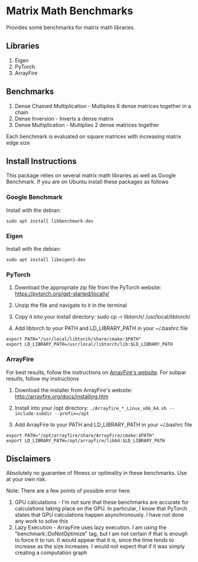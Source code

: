 # Matrix Math Benchmarks

Provides some benchmarks for matrix math libraries.

## Libraries
1) Eigen
2) PyTorch
3) ArrayFire

## Benchmarks
1) Dense Chained Multiplication - Multiplies 6 dense matrices together in a chain
2) Dense Inversion - Inverts a dense matrix
3) Dense Multiplication - Multiplies 2 dense matrices together

Each benchmark is evaluated on square matrices with increasing matrix edge size

## Install Instructions
This package relies on several matrix math libraries as well as Google Benchmark. If you are on Ubuntu install these packages as follows

### Google Benchmark
Install with the debian:

```
sudo apt install libbenchmark-dev
```

### Eigen
Install with the debian:

```
sudo apt install libeigen3-dev
```

### PyTorch

1) Download the appropriate zip file from the PyTorch website: https://pytorch.org/get-started/locally/

2) Unzip the file and navigate to it in the terminal

3) Copy it into your install directory: sudo cp -r libtorch/ /usr/local/libtorch/

4) Add libtorch to your PATH and LD_LIBRARY_PATH in your ~/.bashrc file

```
export PATH="/usr/local/libtorch/share/cmake:$PATH"
export LD_LIBRARY_PATH=/usr/local/libtorch/lib:$LD_LIBRARY_PATH
```

### ArrayFire
For best results, follow the instructions on [ArrayFire's website](http://arrayfire.org/docs/installing.htm). For subpar results, follow my instructions

1) Download the installer from ArrayFire's website: http://arrayfire.org/docs/installing.htm

2) Install into your /opt directory: `./Arrayfire_*_Linux_x86_64.sh --include-subdir --prefix=/opt`

3) Add ArrayFire to your PATH and LD_LIBRARY_PATH in your ~/.bashrc file

```
export PATH="/opt/arrayfire/share/ArrayFire/cmake:$PATH"
export LD_LIBRARY_PATH=/opt/arrayfire/lib64:$LD_LIBRARY_PATH
```

## Disclaimers
Absolutely no guarantee of fitness or optimality in these benchmarks. Use at your own risk.

Note: There are a few points of possible error here.
1) GPU calculations - I'm not sure that these benchmarks are accurate for calculations taking place on the GPU. In particular, I know that PyTorch states that GPU calculations happen asynchronously. I have not done any work to solve this
2) Lazy Execution - ArrayFire uses lazy execution. I am using the "benchmark::DoNotOptimize" tag, but I am not certain if that is enough to force it to run. It would appear that it is, since the time tends to increase as the size increases. I would not expect that if it was simply creating a computation graph
